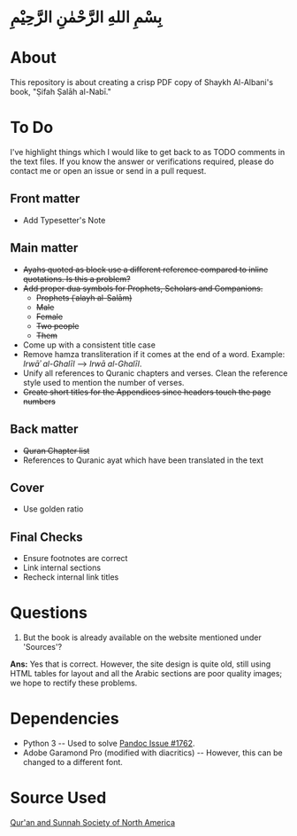 # بِسْمِ اللهِ الرَّحْمٰنِ الرَّحِيْمِ

# About

This repository is about creating a crisp PDF copy of Shaykh Al-Albani's book, "Ṣifah Ṣalāh al-Nabī."

# To Do

I've highlight things which I would like to get back to as TODO comments in the text files. If you know the answer or verifications required, please do contact me or open an issue or send in a pull request.

## Front matter

- Add Typesetter's Note

## Main matter
- ~~Ayahs quoted as block use a different reference compared to inline quotations. Is this a problem?~~
- ~~Add proper dua symbols for Prophets, Scholars and Companions.~~
  - ~~Prophets (ʿalayh al-Salām)~~
  - ~~Male~~
  - ~~Female~~
  - ~~Two people~~
  - ~~Them~~
- Come up with a consistent title case
- Remove hamza transliteration if it comes at the end of a word. Example: _Irwāʾ al-Ghalīl_ --> _Irwā al-Ghalīl_.
- Unify all references to Quranic chapters and verses. Clean the reference style used to mention the number of verses.
- ~~Create short titles for the Appendices since headers touch the page numbers~~

## Back matter

- ~~Quran Chapter list~~
- References to Quranic ayat which have been translated in the text

## Cover

- Use golden ratio

## Final Checks

- Ensure footnotes are correct
- Link internal sections
- Recheck internal link titles

# Questions

1. But the book is already available on the website mentioned under 'Sources'?

  **Ans:** Yes that is correct. However, the site design is quite old, still using HTML tables for layout and all the Arabic sections are poor quality images; we hope to rectify these problems.

# Dependencies

- Python 3 -- Used to solve [Pandoc Issue #1762](https://github.com/jgm/pandoc/issues/1762).
- Adobe Garamond Pro (modified with diacritics) -- However, this can be changed to a different font.

# Source Used

[Qur'an and Sunnah Society of North America](http://www.qss.org/articles/salah/toc.html)
